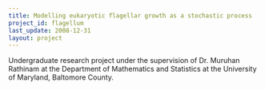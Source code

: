 ```yaml
---
title: Modelling eukaryotic flagellar growth as a stochastic process
project_id: flagellum
last_update: 2008-12-31
layout: project
---
```


Undergraduate research project under the supervision of Dr. Muruhan Rathinam at the Department of Mathematics and Statistics at the University of Maryland, Baltomore County.